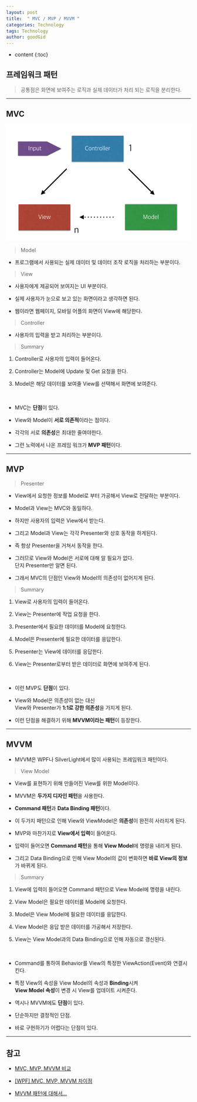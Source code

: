 ```yaml
---
layout: post
title:  " MVC / MVP / MVVM "
categories: Technology
tags: Technology
author: goodGid
---
```

* content
{:toc}

## 프레임워크 패턴

> 공통점은 화면에 보여주는 로직과 실제 데이터가 처리 되는 로직을 분리한다.









---

## MVC


![](/assets/img/posts/design_pattern_mvc_mvp_mvvm_1.png)


> Model

* 프로그램에서 사용되는 실제 데이터 및 데이터 조작 로직을 처리하는 부분이다.



> View

* 사용자에게 제공되어 보여지는 UI 부분이다.

* 실제 사용자가 눈으로 보고 있는 화면이라고 생각하면 된다.

* 웹이라면 웹페이지, 모바일 어플의 화면이 View에 해당한다.



> Controller

* 사용자의 입력을 받고 처리하는 부분이다.




> Summary

1. Controller로 사용자의 입력이 들어온다.

2. Controller는 Model에 Update 및 Get 요청을 한다.

3. Model은 해당 데이터를 보여줄 View를 선택해서 화면에 보여준다.

<br>

* MVC는 **단점**이 있다. 

* View와 Model이 **서로 의존적**이라는 점이다.

* 각각의 서로 **의존성**은 최대한 줄여야한다.

* 그런 노력에서 나온 프레임 워크가 **MVP 패턴**이다.



---

## MVP

> Presenter

* View에서 요청한 정보를 Model로 부터 가공해서 View로 전달하는 부분이다.

* Model과 View는 MVC와 동일하다.

* 하지만 사용자의 입력은 View에서 받는다.

* 그리고 Model과 View는 각각 Presenter와 상호 동작을 하게된다.

* 즉 항상 Presenter을 거쳐서 동작을 한다.

* 그러므로 View와 Model은 서로에 대해 알 필요가 없다. <br> 단지 Presenter만 알면 된다.

* 그래서 MVC의 단점인 View와 Model의 의존성이 없어지게 된다.

> Summary

1. View로 사용자의 입력이 들어온다.

2. View는 Presenter에 작업 요청을 한다.

3. Presenter에서 필요한 데이터를 Model에 요청한다.

4. Model은 Presenter에 필요한 데이터를 응답한다.

5. Presenter는 View에 데이터를 응답한다.

6. View는 Presenter로부터 받은 데이터로 화면에 보여주게 된다.

<br> 

* 이런 MVP도 **단점**이 있다. 

* View와 Model은 의존성이 없는 대신 <br> View와 Presenter가 **1:1로 강한 의존성**을 가지게 된다.

* 이런 단점을 해결하기 위해 **MVVM이라는 패턴**이 등장한다.




---

## MVVM

* MVVM은 WPF나 SilverLight에서 많이 사용되는 프레임워크 패턴이다.

> View Model

* View를 표현하기 위해 만들어진 View를 위한 Model이다.

* MVVM은 **두가지 디자인 패턴**을 사용한다. 

* **Command 패턴**과 **Data Binding 패턴**이다.

* 이 두가지 패턴으로 인해 View와 ViewModel은 **의존성**이 완전히 사라지게 된다.

* MVP와 마찬가지로 **View에서 입력**이 들어온다.

* 입력이 들어오면 **Command 패턴**을 통해 **View Model**에 명령을 내리게 된다.

* 그리고 Data Binding으로 인해 View Model의 값이 변화하면 **바로 View의 정보**가 바뀌게 된다.

> Summary

1. View에 입력이 들어오면 Command 패턴으로 View Model에 명령을 내린다.

2. View Model은 필요한 데이터를 Model에 요청한다.

3. Model은 View Model에 필요한 데이터를 응답한다.

4. View Model은 응답 받은 데이터를 가공해서 저장한다.

5. View는 View Model과의 Data Binding으로 인해 자동으로 갱신된다.

<br>

* Command를 통하여 Behavior를 View의 특정한 ViewAction(Event)와 연결시킨다.

* 특정 View의 속성을 View Model의 속성과 **Binding**시켜 <br> **View Model 속성**이 변경 시 View를 업데이트 시켜준다.

* 역시나 MVVM에도 **단점**이 있다. 

* 단순하지만 결정적인 단점. 

* 바로 구현하기가 어렵다는 단점이 있다.


---

## 참고

* [MVC, MVP, MVVM 비교](https://magi82.github.io/android-mvc-mvp-mvvm/)

* [[WPF] MVC, MVP, MVVM 차이점](http://hackersstudy.tistory.com/71)

* [MVVM 패턴에 대해서...](https://blog.outsider.ne.kr/672)